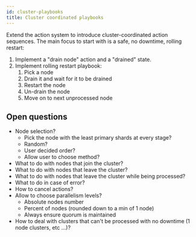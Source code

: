 ```yaml
---
id: cluster-playbooks
title: Cluster coordinated playbooks
---
```


Extend the action system to introduce cluster-coordinated action sequences.
The main focus to start with is a safe, no downtime, rolling restart:

  1. Implement a "drain node" action and a "drained" state.
  2. Implement rolling restart playbook:
     1. Pick a node
     2. Drain it and wait for it to be drained
     3. Restart the node
     4. Un-drain the node
     5. Move on to next unprocessed node


## Open questions

  * Node selection?
    * Pick the node with the least primary shards at every stage?
    * Random?
    * User decided order?
    * Allow user to choose method?
  * What to do with nodes that join the cluster?
  * What to do with nodes that leave the cluster?
  * What to do with nodes that leave the cluster while being processed?
  * What to do in case of error?
  * How to cancel actions?
  * Allow to choose parallelism levels?
    * Absolute nodes number
    * Percent of nodes (rounded down to a min of 1 node)
    * Always ensure quorum is maintained
  * How to deal with clusters that can't be processed with no downtime (1 node clusters, etc ...)?
